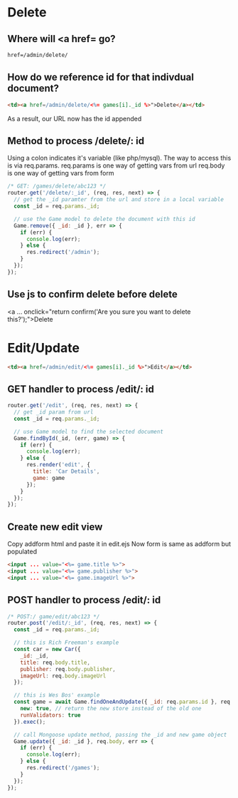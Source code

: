 # Delete

## Where will <a href= go?

```html
href=/admin/delete/
```

## How do we reference id for that indivdual document?

```html
<td><a href=/admin/delete/<%= games[i]._id %>">Delete</a></td>
```

As a result, our URL now has the id appended

## Method to process /delete/: id

Using a colon indicates it's variable (like php/mysql).
The way to access this is via req.params.
req.params is one way of getting vars from url
req.body is one way of getting vars from form

```js
/* GET: /games/delete/abc123 */
router.get('/delete/:_id', (req, res, next) => {
  // get the _id paramter from the url and store in a local variable
  const _id = req.params._id;

  // use the Game model to delete the document with this id
  Game.remove({ _id: _id }, err => {
    if (err) {
      console.log(err);
    } else {
      res.redirect('/admin');
    }
  });
});
```

## Use js to confirm delete before delete

<a ... onclick="return confirm('Are you sure you want to delete this?');">Delete</a>

# Edit/Update

```html
<td><a href=/admin/edit/<%= games[i]._id %>">Edit</a></td>
```

## GET handler to process /edit/: id

```js
router.get('/edit', (req, res, next) => {
  // get _id param from url
  const _id = req.params._id;

  // use Game model to find the selected document
  Game.findById(_id, (err, game) => {
    if (err) {
      console.log(err);
    } else {
      res.render('edit', {
        title: 'Car Details',
        game: game
      });
    }
  });
});
```

## Create new edit view

Copy addform html and paste it in edit.ejs
Now form is same as addform but populated

```html
<input ... value="<%= game.title %>">
<input ... value="<%= game.publisher %>">
<input ... value="<%= game.imageUrl %>">
```

## POST handler to process /edit/: id

```js
/* POST:/ game/edit/abc123 */
router.post('/edit/:_id', (req, res, next) => {
  const _id = req.params._id;

  // this is Rich Freeman's example
  const car = new Car({
    _id: _id,
    title: req.body.title,
    publisher: req.body.publisher,
    imageUrl: req.body.imageUrl
  });

  // this is Wes Bos' example
  const game = await Game.findOneAndUpdate({ _id: req.params.id }, req.body, {
    new: true, // return the new store instead of the old one
    runValidators: true
  }).exec();

  // call Mongoose update method, passing the _id and new game object
  Game.update({ _id: _id }, req.body, err => {
    if (err) {
      console.log(err);
    } else {
      res.redirect('/games');
    }
  });
});
```
